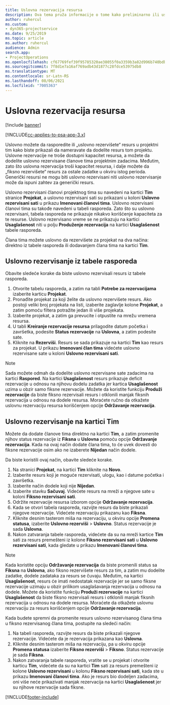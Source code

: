 ```yaml
---
title: Uslovna rezervacija resursa
description: Ova tema pruža informacije o tome kako preliminarno ili uslovno rezervisati članove projektnog tima.
author: ruhercul
ms.custom:
- dyn365-projectservice
ms.date: 9/25/2019
ms.topic: article
ms.author: ruhercul
audience: Admin
search.app:
- ProjectOperations
ms.openlocfilehash: cf67769fef39f95785320ae38055f0a3359b3a82d996b740bdb5d51e864f3d56
ms.sourcegitcommit: 7f8d1e7a16af769adb43d1877c28fdce53975db8
ms.translationtype: MT
ms.contentlocale: sr-Latn-RS
ms.lasthandoff: 08/06/2021
ms.locfileid: "7005363"
---
```

# <a name="soft-book-a-resource"></a>Uslovna rezervacija resursa

[!include [banner](../includes/psa-now-project-operations.md)]

[!INCLUDE[cc-applies-to-psa-app-3.x](../includes/cc-applies-to-psa-app-3x.md)]

Uslovno možete da rasporedite ili „uslovno rezervišete“ resurs u projektni tim kako biste prikazali da nameravate da dodelite resurs tom projektu. Uslovne rezervacije ne troše dostupni kapacitet resursa, a možete da dodelite uslovno rezervisane članove tima projektnim zadacima. Međutim, zato što uslovna rezervacija troši kapacitet resursa, i dalje možete da „fiksno rezervišete“ resurs za ostale zadatke u okviru istog perioda. Generički resursi ne mogu biti uslovno rezervisani niti uslovno rezervisanje može da ispuni zahtev za generički resurs.

Uslovno rezervisani članovi projektnog tima su navedeni na kartici **Tim** stranice **Projekat**, a uslovno rezervisani sati su prikazani u koloni **Uslovno rezervisani sati** u prikazu **Imenovani članovi tima**. Uslovno rezervisani članovi tima su takođe navedeni u tabeli rasporeda. Zato što su uslovno rezervisani, tabela rasporeda ne prikazuje nikakvo korišćenje kapaciteta za te resurse. Uslovno rezervisano vreme se ne prikazuju na kartici **Usaglašenost** niti u polju **Produženje rezervacija** na kartici **Usaglašenost** tabele rasporeda. 

Člana tima možete uslovno da rezervišete za projekat na dva načina: direktno iz tabele rasporeda ili dodavanjem člana tima na kartici **Tim**. 

## <a name="soft-book-from-the-schedule-board"></a>Uslovno rezervisanje iz tabele rasporeda
Obavite sledeće korake da biste uslovno rezervisali resurs iz tabele rasporeda. 

1. Otvorite tabelu rasporeda, a zatim na tabli **Potrebe za rezervacijama** izaberite karticu **Projekat**.
2. Pronađite projekat za koji želite da uslovno rezervišete resurs. Ako postoji veliki broj projekata na listi, izaberite zaglavlje kolone **Projekat**, a zatim pomoću filtera potražite jedan ili više projekata.
3. Izaberite projekat, a zatim ga prevucite i otpustite na mrežu vremena resursa.
5. U tabli **Kreiranje rezervacije resursa** prilagodite datum početka i završetka, podesite **Status rezervacije** na **Uslovna**, a zatim podesite sate. 
6. Kliknite na **Rezerviši**. Resurs se sada prikazuje na kartici **Tim** kao resurs za projekat. U prikazu **Imenovani član tima** videćete uslovno rezervisane sate u koloni **Uslovno rezervisani sati**.

> [!NOTE]
> Sada možete odmah da dodelite uslovno rezervisane sate zadacima na kartici **Raspored**. Na kartici **Usaglašenost** resurs prikazuje deficit rezervacije u odnosu na njihovu dodelu zadatka jer kartica **Usaglašenost** uzima u obzir samo fiksne rezervacije. Možete da koristite funkciju **Produži rezervacije** da biste fiksno rezervisali resurs i otklonili manjak fiksnih rezervacija u odnosu na dodele resursa. Moraćete ručno da otkažete uslovnu rezervaciju resursa korišćenjem opcije **Održavanje rezervacija**.

## <a name="soft-book-on-the-team-tab"></a>Uslovno rezervisanje na kartici Tim

Možete da dodate članove tima direktno na kartici **Tim**, a zatim promenite njihov status rezervacije iz **Fiksna** u **Uslovna** pomoću opcije **Održavanje rezervacija**. Kada na ovaj način dodate člana tima, to će uvek dovesti do fiksne rezervacije osim ako ne izaberete **Nijedan** način dodele.

Da biste koristili ovaj način, obavite sledeće korake.

1. Na stranici **Projekat**, na kartici **Tim** kliknite na **Novo**.
2. Izaberite resurs koji je moguće rezervisati, ulogu, kao i datume početka i završetka.
3. Izaberite način dodele koji nije **Nijedan**.
4. Izaberite stavku **Sačuvaj**. Videćete resurs na mreži a njegove sate u koloni **Fiksno rezervisani sati**.
5. Održite rezervacije resursa izborom opcije **Održavanje rezervacija**.
6. Kada se otvori tabela rasporeda, razvijte resurs da biste prikazali njegove rezervacije. Videćete rezervaciju prikazanu kao **Fiksna**.
7. Kliknite desnim tasterom miša na rezervaciju, u okviru opcije **Promena statusa**, izaberite **Uslovno rezerviši** \> **Uslovno**. Status rezervacije je sada **Uslovna**.
8. Nakon zatvaranja tabele rasporeda, videćete da su na mreži kartice **Tim** sati za resurs premešteni iz kolone **Fiksno rezervisani sati** u **Uslovno rezervisani sati**, kada gledate u prikazu **Imenovani članovi tima**.

> [!NOTE]
> Kada koristite opciju **Održavanje rezervacija** da biste promenili status sa **Fiksna** na **Uslovna**, ako fiksno rezervišete resurs za tim, a zatim mu dodelite zadatke, dodele zadataka za resurs se čuvaju. Međutim, na kartici **Usaglašenost**, resurs će imati nedostatak rezervacije jer se samo fiksne rezervacije uzimaju u obzir prilikom usaglašavanja rezervacija u odnosu na dodele. Možete da koristite funkciju **Produži rezervacije** na kartici **Usaglašenost** da biste fiksno rezervisali resurs i otklonili manjak fiksnih rezervacija u odnosu na dodele resursa. Moraćete da otkažete uslovnu rezervaciju za resurs korišćenjem opcije **Održavanje rezervacija**.

Kada budete spremni da promenite resurs uslovno rezervisanog člana tima u fiksno rezervisanog člana tima, postupite na sledeći način:

1. Na tabeli rasporeda, razvijte resurs da biste prikazali njegove rezervacije. Videćete da je rezervacija prikazana kao **Uslovna**.
2. Kliknite desnim tasterom miša na rezervaciju, pa u okviru opcije **Promena statusa** izaberite **Fiksno rezerviši** \> **Fiksno**. Status rezervacije je sada **Fiksna**.
3. Nakon zatvaranja tabele rasporeda, vratite se u projekat i otvorite karticu **Tim**, videćete da su na kartici **Tim** sati za resurs premešteni iz kolone **Uslovno rezervisani** u kolonu **Fiksno rezervisani sati**, kada ste u prikazu **Imenovani članovi tima**. Ako je resurs bio dodeljen zadacima, oni više neće prikazivati manjak rezervacija na kartici **Usaglašenost** jer su njihove rezervacije sada fiksne.



[!INCLUDE[footer-include](../includes/footer-banner.md)]